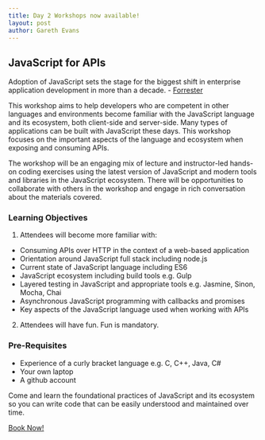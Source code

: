 ```yaml
---
title: Day 2 Workshops now available!
layout: post
author: Gareth Evans
---
```


## JavaScript for APIs
 
Adoption of JavaScript sets the stage for the biggest shift in enterprise application development in more than a decade. - [Forrester](https://www.forrester.com/The+Dawn+Of+Enterprise+JavaScript/fulltext/-/E-RES120686)

This workshop aims to help developers who are competent in other languages and environments become familiar with the JavaScript language and its ecosystem, both client-side and server-side. Many types of applications can be built with JavaScript these days. This workshop focuses on the important aspects of the language and ecosystem when exposing and consuming APIs.

The workshop will be an engaging mix of lecture and instructor-led hands-on coding exercises using the latest version of JavaScript and modern tools and libraries in the JavaScript ecosystem. There will be opportunities to collaborate with others in the workshop and engage in rich conversation about the materials covered.

### Learning Objectives

1. Attendees will become more familiar with:
 * Consuming APIs over HTTP in the context of a web-based application
 * Orientation around JavaScript full stack including node.js 
 * Current state of JavaScript language including ES6
 * JavaScript ecosystem including build tools e.g. Gulp
 * Layered testing in JavaScript and appropriate tools e.g. Jasmine, Sinon, Mocha, Chai
 * Asynchronous JavaScript programming with callbacks and promises
 * Key aspects of the JavaScript language used when working with APIs
2. Attendees will have fun. Fun is mandatory.

### Pre-Requisites

* Experience of a curly bracket language e.g. C, C++, Java, C#
* Your own laptop
* A github account

Come and learn the foundational practices of JavaScript and its ecosystem so you can write code that can be easily understood and maintained over time. 

[Book Now!](https://javascript-for-apis.lilregie.com)